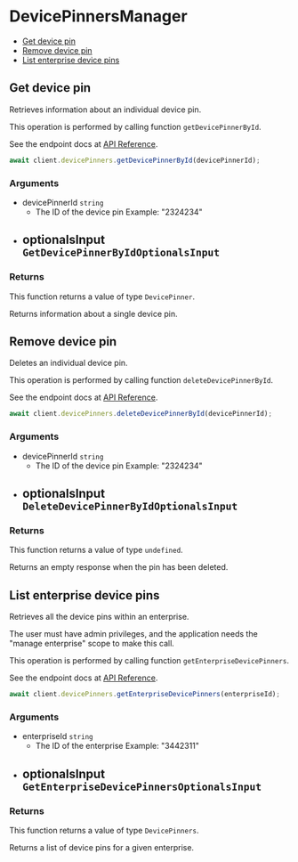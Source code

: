 # DevicePinnersManager

- [Get device pin](#get-device-pin)
- [Remove device pin](#remove-device-pin)
- [List enterprise device pins](#list-enterprise-device-pins)

## Get device pin

Retrieves information about an individual device pin.

This operation is performed by calling function `getDevicePinnerById`.

See the endpoint docs at
[API Reference](https://developer.box.com/reference/get-device-pinners-id/).

<!-- sample get_device_pinners_id -->

```ts
await client.devicePinners.getDevicePinnerById(devicePinnerId);
```

### Arguments

- devicePinnerId `string`
  - The ID of the device pin Example: "2324234"
- optionalsInput `GetDevicePinnerByIdOptionalsInput`
  -

### Returns

This function returns a value of type `DevicePinner`.

Returns information about a single device pin.

## Remove device pin

Deletes an individual device pin.

This operation is performed by calling function `deleteDevicePinnerById`.

See the endpoint docs at
[API Reference](https://developer.box.com/reference/delete-device-pinners-id/).

<!-- sample delete_device_pinners_id -->

```ts
await client.devicePinners.deleteDevicePinnerById(devicePinnerId);
```

### Arguments

- devicePinnerId `string`
  - The ID of the device pin Example: "2324234"
- optionalsInput `DeleteDevicePinnerByIdOptionalsInput`
  -

### Returns

This function returns a value of type `undefined`.

Returns an empty response when the pin has been deleted.

## List enterprise device pins

Retrieves all the device pins within an enterprise.

The user must have admin privileges, and the application
needs the "manage enterprise" scope to make this call.

This operation is performed by calling function `getEnterpriseDevicePinners`.

See the endpoint docs at
[API Reference](https://developer.box.com/reference/get-enterprises-id-device-pinners/).

<!-- sample get_enterprises_id_device_pinners -->

```ts
await client.devicePinners.getEnterpriseDevicePinners(enterpriseId);
```

### Arguments

- enterpriseId `string`
  - The ID of the enterprise Example: "3442311"
- optionalsInput `GetEnterpriseDevicePinnersOptionalsInput`
  -

### Returns

This function returns a value of type `DevicePinners`.

Returns a list of device pins for a given enterprise.
